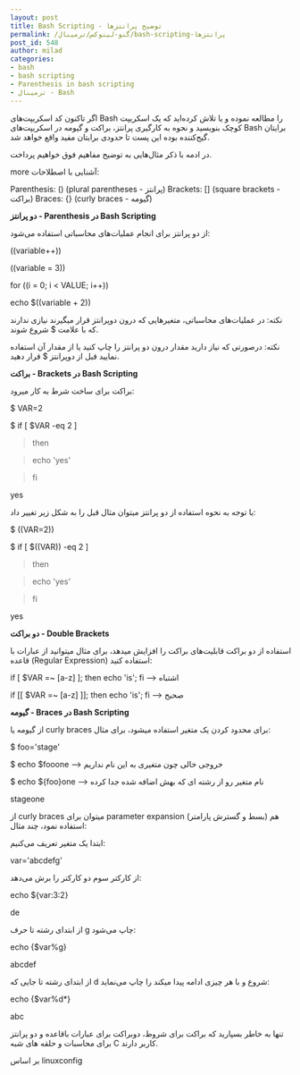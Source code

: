 ```yaml
---
layout: post
title: Bash Scripting - توضیح پرانتزها
permalink: /گنو-لینوکس/ترمینال/bash-scripting-پرانتزها
post_id: 548
author: milad
categories: 
- bash
- bash scripting
- Parenthesis in bash scripting
- ترمینال - Bash
---
```


اگر تاکنون کد اسکریپت‌های Bash را مطالعه نموده و یا تلاش کرده‌اید که یک اسکریپت کوچک بنویسید و نحوه به کارگیری پرانتز، براکت و گیومه در اسکریپت‌های Bash برایتان گیج‌کننده بوده این پست تا حدودی برایتان مفید واقع خواهد شد.

در ادمه با ذکر مثال‌هایی به توضیح مفاهیم فوق خواهیم پرداخت.

more
آشنایی با اصطلاحات:

Parenthesis: () (plural parentheses - پرانتز)
Brackets: [] (square brackets - براکت)
Braces: {} (curly braces - گیومه)

**دو پرانتز - Parenthesis در Bash Scripting**

از دو پرانتز برای انجام عملیات‌های محاسباتی استفاده می‌شود:

((variable++))

((variable = 3))

for ((i = 0; i < VALUE; i++))

echo $((variable + 2))

نکته: در عملیات‌های محاسباتی، متغیرهایی که درون دوپرانتز قرار میگیرند نیازی ندارند که با علامت $ شروع شوند.

نکته: درصورتی که نیاز دارید مقدار درون دو پرانتز را چاپ کنید یا از مقدار آن استفاده نمایید قبل از دوپرانتز $ قرار دهید.

**براکت - Brackets در Bash Scripting**

براکت برای ساخت شرط به کار میرود:

$ VAR=2

$ if [ $VAR -eq 2 ]

> then

> echo 'yes'

> fi

yes

با توجه به نحوه استفاده از دو پرانتز میتوان مثال قبل را به شکل زیر تغییر داد:

$ ((VAR=2))

$ if [ $((VAR)) -eq 2 ]

> then

> echo 'yes'

> fi

yes

**دو براکت - Double Brackets**

استفاده از دو براکت قابلیت‌های براکت را افزایش میدهد، برای مثال میتوانید از عبارات با قاعده (Regular Expression) استفاده کنید:

if [ $VAR =~ [a-z] ]; then echo 'is'; fi --> 
اشتباه

if [[ $VAR =~ [a-z] ]]; then echo 'is'; fi --> 
صحیح

**گیومه - Braces در Bash Scripting**

از گیومه یا curly braces برای محدود کردن یک متغیر استفاده میشود، برای مثال:

$ foo='stage'

$ echo $fooone --> 
خروجی خالی چون متغیری به این نام نداریم

$ echo ${foo}one --> 
نام متغیر رو از رشته ای که بهش اضافه شده جدا کرده

stageone

از curly braces میتوان برای parameter expansion (بسط و گسترش پارامتر) هم استفاده نمود، چند مثال:

ابتدا یک متغیر تعریف می‌کنیم:

var='abcdefg'

از کارکتر سوم دو کارکتر را برش می‌دهد:

echo ${var:3:2}

de

از ابتدای رشته تا حرف g چاپ می‌شود:

echo {$var%g}

abcdef

از ابتدای رشته تا جایی که d شروع و با هر چیزی ادامه پیدا میکند را چاپ می‌نماید:

echo {$var%d*}

abc

تنها به خاطر بسپارید که براکت برای شروط، دوبراکت برای عبارات باقاعده و دو پرانتز برای محاسبات و حلقه های شبه C کاربر دارند.

بر اساس linuxconfig